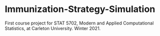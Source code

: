 # Immunization-Strategy-Simulation
First course project for STAT 5702, Modern and Applied Computational Statistics, at Carleton University. Winter 2021.
